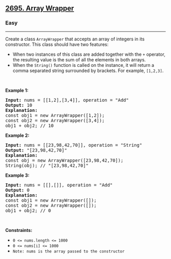 <h2><a href="https://leetcode.com/problems/array-wrapper/">2695. Array Wrapper</a></h2><h3>Easy</h3><hr><div><p>Create a class&nbsp;<code>ArrayWrapper</code> that accepts&nbsp;an array of integers in its constructor. This class should have two features:</p>

<ul>
	<li>When two instances of this class are added together with the&nbsp;<code>+</code>&nbsp;operator, the resulting value is the sum of all the elements in&nbsp;both arrays.</li>
	<li>When the&nbsp;<code>String()</code>&nbsp;function is called on the instance, it will return a comma separated string surrounded by brackets. For example, <code>[1,2,3]</code>.</li>
</ul>

<p>&nbsp;</p>
<p><strong class="example">Example 1:</strong></p>

<pre><strong>Input:</strong> nums = [[1,2],[3,4]], operation = "Add"
<strong>Output:</strong> 10
<strong>Explanation:</strong>
const obj1 = new ArrayWrapper([1,2]);
const obj2 = new ArrayWrapper([3,4]);
obj1 + obj2; // 10
</pre>

<p><strong class="example">Example 2:</strong></p>

<pre><strong>Input:</strong> nums = [[23,98,42,70]], operation = "String"
<strong>Output:</strong> "[23,98,42,70]"
<strong>Explanation:</strong>
const obj = new ArrayWrapper([23,98,42,70]);
String(obj); // "[23,98,42,70]"
</pre>

<p><strong class="example">Example 3:</strong></p>

<pre><strong>Input:</strong> nums = [[],[]], operation = "Add"
<strong>Output:</strong> 0
<strong>Explanation:</strong>
const obj1 = new ArrayWrapper([]);
const obj2 = new ArrayWrapper([]);
obj1 + obj2; // 0
</pre>

<p>&nbsp;</p>
<p><strong>Constraints:</strong></p>

<ul>
	<li><code>0 &lt;= nums.length &lt;= 1000</code></li>
	<li><code>0 &lt;= nums[i]&nbsp;&lt;= 1000</code></li>
	<li><code>Note: nums is the array passed to the constructor</code></li>
</ul>
</div>